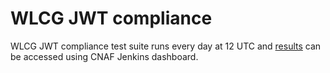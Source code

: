 # WLCG JWT compliance

WLCG JWT compliance test suite runs every day at 12 UTC and [results](https://ci.cloud.cnaf.infn.it/view/wlcg/job/wlcg-jwt-compliance-tests/job/master/lastSuccessfulBuild/artifact/reports/reports/)
can be accessed using CNAF Jenkins dashboard.
